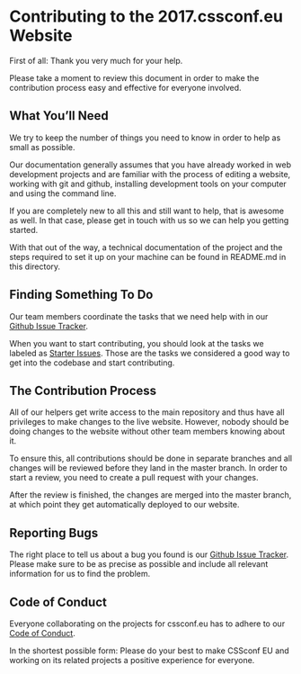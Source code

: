# Contributing to the 2017.cssconf.eu Website

First of all: Thank you very much for your help.

Please take a moment to review this document in order to make the contribution process easy and effective for everyone involved.


## What You’ll Need

We try to keep the number of things you need to know in order to help as small as possible.

Our documentation generally assumes that you have already worked in web development projects and are familiar with the process of editing a website, working with git and github, installing development tools on your computer and using the command line.

If you are completely new to all this and still want to help, that is awesome as well. In that case, please get in touch with us so we can help you getting started.

With that out of the way, a technical documentation of the project and the steps required to set it up on your machine can be found in README.md in this directory.


## Finding Something To Do

Our team members coordinate the tasks that we need help with in our [Github Issue Tracker][].

When you want to start contributing, you should look at the tasks we labeled as [Starter Issues][]. Those are the tasks we considered a good way to get into the codebase and start contributing.


## The Contribution Process

All of our helpers get write access to the main repository and thus have all privileges to make changes to the live website. However, nobody should be doing changes to the website without other team members knowing about it.

To ensure this, all contributions should be done in separate branches and all changes will be reviewed before they land in the master branch. In order to start a review, you need to create a pull request with your changes.

After the review is finished, the changes are merged into the master branch, at which point they get automatically deployed to our website.


## Reporting Bugs

The right place to tell us about a bug you found is our [Github Issue Tracker][]. Please make sure to be as precise as possible and include all relevant information for us to find the problem.


## Code of Conduct

Everyone collaborating on the projects for cssconf.eu has to adhere to our [Code of Conduct][].

In the shortest possible form: Please do your best to make CSSconf EU and working on its related projects a positive experience for everyone.

[Code of Conduct]: http://2015.cssconf.eu/code-of-conduct/
[Github Issue Tracker]: https://github.com/cssconf/2017.cssconf.eu/issues
[Starter Issues]: https://github.com/cssconf/2017.cssconf.eu/labels/starter-issue

